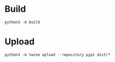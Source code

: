 # Build

```
python3 -m build
```
# Upload

```
python3 -m twine upload --repository pypi dist/*
```
